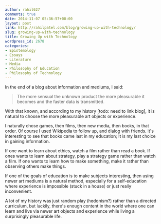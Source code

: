 ```yaml
---
author: rahil627
comments: true
date: 2014-11-07 05:36:57+00:00
layout: post
link: http://rahilpatel.com/blog/growing-up-with-technology/
slug: growing-up-with-technology
title: Growing Up with Technology
wordpress_id: 2678
categories:
- Epistemology
- Essays
- Literature
- Media
- Philosophy of Education
- Philosophy of Technology
---
```


In the end of a blog about information and mediums, I said: 

<blockquote>The more sensual the unknown product the more pleasurable it becomes and the faster data is transmitted.</blockquote>



With that known, and according to my history [todo: need to link blog], it is natural to choose the more pleasurable art objects or experience.

I naturally chose games, then films, then new media, then books, in that order. Of course I used Wikipedia to follow up, and dialog with friends. It's interesting to see that books came last in my education; It is my last choice in gaining information.

If one want to learn about ethics, watch a film rather than read a book. If ones wants to learn about strategy, play a strategy game rather than watch a film. If one wants to learn how to make something, make it rather than observing others make things.

If one of the goals of education is to make subjects interesting, then using newer art mediums is a natural method, especially for a self-education where experience is impossible (stuck in a house) or just really inconvenient.

A lot of my history was just random play (hedonism?) rather than a directed curriculum, but luckily, there's enough content in the world where one can learn and live via newer art objects and experience while living a surprisingly pleasurable life.
